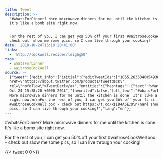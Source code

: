 ```yaml
---
title: Tweet
description: >-
  "#whatsForDinner? More microwave dinners for me until the kitchen is done.
  It's like a bomb site right now.


  For the rest of you, I can get you 50% off your first #waitroseCookWell box -
  check out  show me some pics, so I can live through your cooking!"
date: '2018-10-24T15:10:20+01:00'
links:
  - 'http://cookwell.recipes/leighg50'
tags:
  - whatsForDinner
  - waitroseCookWell
source: >-
  {"tweet":{"edit_info":{"initial":{"editTweetIds":["1055126353400549380"],"editableUntil":"2018-10-24T16:58:20.607Z","editsRemaining":"5","isEditEligible":true}},"retweeted":false,"source":"<a
  href=\"https://about.twitter.com/products/tweetdeck\"
  rel=\"nofollow\">TweetDeck</a>","entities":{"hashtags":[{"text":"whatsForDinner","indices":["0","15"]},{"text":"waitroseCookWell","indices":["162","179"]}],"symbols":[],"user_mentions":[],"urls":[{"url":"https://t.co/xIID4A5E2O","expanded_url":"http://cookwell.recipes/leighg50","display_url":"cookwell.recipes/leighg50","indices":["196","219"]}]},"display_text_range":["0","279"],"favorite_count":"0","id_str":"1055126353400549380","truncated":false,"retweet_count":"0","id":"1055126353400549380","possibly_sensitive":false,"created_at":"Wed
  Oct 24 15:58:20 +0000 2018","favorited":false,"full_text":"#whatsForDinner?
  More microwave dinners for me until the kitchen is done. It's like a bomb site
  right now.\n\nFor the rest of you, I can get you 50% off your first
  #waitroseCookWell box - check out https://t.co/xIID4A5E2O\n\nand show me some
  pics, so I can live through your cooking!","lang":"en"}}
---
```

#whatsForDinner? More microwave dinners for me until the kitchen is done. It's like a bomb site right now.

For the rest of you, I can get you 50% off your first #waitroseCookWell box - check out  show me some pics, so I can live through your cooking!
    
{{< tweet 0 0 >}}
    
